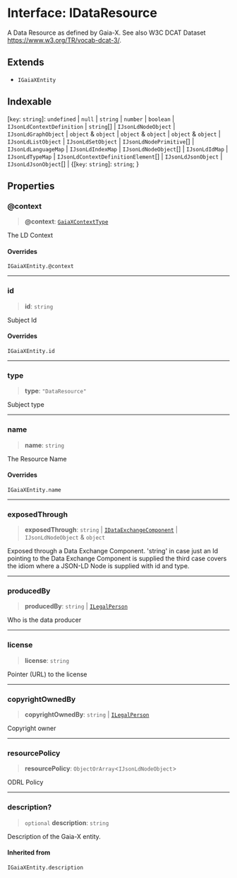 # Interface: IDataResource

A Data Resource as defined by Gaia-X.
See also W3C DCAT Dataset https://www.w3.org/TR/vocab-dcat-3/.

## Extends

- `IGaiaXEntity`

## Indexable

\[`key`: `string`\]: `undefined` \| `null` \| `string` \| `number` \| `boolean` \| `IJsonLdContextDefinition` \| `string`[] \| `IJsonLdNodeObject` \| `IJsonLdGraphObject` \| `object` & `object` \| `object` & `object` \| `object` & `object` \| `IJsonLdListObject` \| `IJsonLdSetObject` \| `IJsonLdNodePrimitive`[] \| `IJsonLdLanguageMap` \| `IJsonLdIndexMap` \| `IJsonLdNodeObject`[] \| `IJsonLdIdMap` \| `IJsonLdTypeMap` \| `IJsonLdContextDefinitionElement`[] \| `IJsonLdJsonObject` \| `IJsonLdJsonObject`[] \| \{[`key`: `string`]: `string`; \}

## Properties

### @context

> **@context**: [`GaiaXContextType`](../type-aliases/GaiaXContextType.md)

The LD Context

#### Overrides

`IGaiaXEntity.@context`

***

### id

> **id**: `string`

Subject Id

#### Overrides

`IGaiaXEntity.id`

***

### type

> **type**: `"DataResource"`

Subject type

***

### name

> **name**: `string`

The Resource Name

#### Overrides

`IGaiaXEntity.name`

***

### exposedThrough

> **exposedThrough**: `string` \| [`IDataExchangeComponent`](IDataExchangeComponent.md) \| `IJsonLdNodeObject` & `object`

Exposed through a Data Exchange Component.
'string' in case just an Id pointing to the Data Exchange Component is supplied
the third case covers the idiom where a JSON-LD Node is supplied with id and type.

***

### producedBy

> **producedBy**: `string` \| [`ILegalPerson`](ILegalPerson.md)

Who is the data producer

***

### license

> **license**: `string`

Pointer (URL) to the license

***

### copyrightOwnedBy

> **copyrightOwnedBy**: `string` \| [`ILegalPerson`](ILegalPerson.md)

Copyright owner

***

### resourcePolicy

> **resourcePolicy**: `ObjectOrArray`\<`IJsonLdNodeObject`\>

ODRL Policy

***

### description?

> `optional` **description**: `string`

Description of the Gaia-X entity.

#### Inherited from

`IGaiaXEntity.description`
